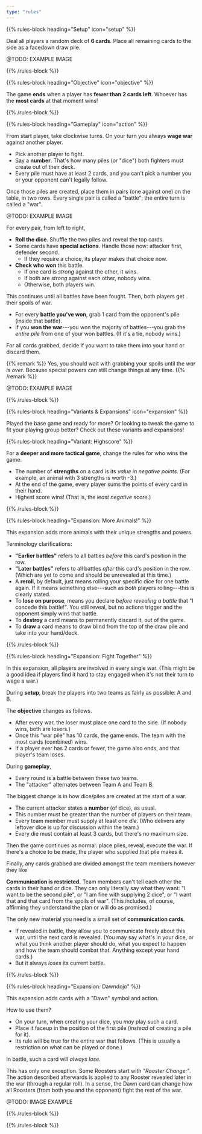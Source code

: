 ```yaml
---
type: "rules"
---
```


{{% rules-block heading="Setup" icon="setup" %}}

Deal all players a random deck of **6 cards**. Place all remaining cards to the side as a facedown draw pile.

@TODO: EXAMPLE IMAGE

{{% /rules-block %}}

{{% rules-block heading="Objective" icon="objective" %}}

The game **ends** when a player has **fewer than 2 cards left**. Whoever has the **most cards** at that moment wins!

{{% /rules-block %}}

{{% rules-block heading="Gameplay" icon="action" %}}

From start player, take clockwise turns. On your turn you always **wage war** against another player.

* Pick another player to fight.
* Say a **number**. That's how many piles (or "dice") both fighters must create out of their deck. 
* Every pile must have at least 2 cards, and you can't pick a number you or your opponent can't legally follow.

Once those piles are created, place them in pairs (one against one) on the table, in two rows. Every single pair is called a "battle"; the entire turn is called a "war".

@TODO: EXAMPLE IMAGE

For every pair, from left to right, 

* **Roll the dice**. Shuffle the two piles and reveal the top cards.
* Some cards have **special actions**. Handle those now: attacker first, defender second.
  * If they require a choice, its player makes that choice now.
* **Check who won** this battle. 
  * If one card is _strong_ against the other, it wins.
  * If both are _strong_ against each other, nobody wins.
  * Otherwise, both players win.

This continues until all battles have been fought. Then, both players get their spoils of war.

* For every **battle you've won**, grab 1 card from the opponent's pile (inside that battle).
* If you **won the war**---you won the majority of battles---you grab the _entire pile_ from one of your won battles. (If it's a tie, nobody wins.)

For all cards grabbed, decide if you want to take them into your hand or discard them.

{{% remark %}}
Yes, you should wait with grabbing your spoils until the _war is over_. Because special powers can still change things at any time.
{{% /remark %}}

@TODO: EXAMPLE IMAGE

{{% /rules-block %}}

{{% rules-block heading="Variants & Expansions" icon="expansion" %}}

Played the base game and ready for more? Or looking to tweak the game to fit your playing group better? Check out these variants and expansions!

{{% rules-block heading="Variant: Highscore" %}}

For a **deeper and more tactical game**, change the rules for who wins the game.

* The number of **strengths** on a card is its _value in negative points_. (For example, an animal with 3 strengths is worth -3.)
* At the end of the game, every player sums the points of every card in their hand. 
* Highest score wins! (That is, the _least negative_ score.)

{{% /rules-block %}}

{{% rules-block heading="Expansion: More Animals!" %}}

This expansion adds more animals with their unique strengths and powers.

Terminology clarifications:

* **"Earlier battles"** refers to all battles _before_ this card's position in the row.
* **"Later battles"** refers to all battles _after_ this card's position in the row. (Which are yet to come and should be unrevealed at this time.)
* A **reroll**, by default, just means rolling your specific dice for one battle again. If it means something else---such as _both_ players rolling---this is clearly stated.
* To **lose on purpose**, means you declare _before revealing a battle_ that "I concede this battle!". You still reveal, but no actions trigger and the opponent simply wins that battle.
* To **destroy** a card means to permanently discard it, out of the game.
* To **draw** a card means to draw blind from the top of the draw pile and take into your hand/deck.

{{% /rules-block %}}

{{% rules-block heading="Expansion: Fight Together" %}}

In this expansion, all players are involved in every single war. (This might be a good idea if players find it hard to stay engaged when it's not their turn to wage a war.)

During **setup**, break the players into two teams as fairly as possible: A and B.

The **objective** changes as follows.
* After every war, the loser must place one card to the side. (If nobody wins, both are losers.)
* Once this "war pile" has 10 cards, the game ends. The team with the most cards (combined) wins.
* If a player ever has 2 cards or fewer, the game also ends, and that player's team loses.

During **gameplay**,
* Every round is a battle between these two teams. 
* The "attacker" alternates between Team A and Team B.

The biggest change is in how dice/piles are created at the start of a war.

* The current attacker states a **number** (of dice), as usual. 
* This number must be greater than the number of players on their team.
* Every team member must supply at least one _die_. (Who delivers any leftover dice is up for discussion within the team.)
* Every die must contain at least 3 cards, but there's no maximum size.

Then the game continues as normal: place piles, reveal, execute the war. If there's a choice to be made, the player who supplied that pile makes it.

Finally, any cards grabbed are divided amongst the team members however they like

**Communication is restricted.** Team members can't tell each other the cards in their hand or dice. They can only literally say what they want: "I want to be the second pile", or "I am fine with supplying 2 dice", or "I want that and that card from the spoils of war". (This includes, of course, affirming they understand the plan or will do as promised.)

The only new material you need is a small set of **communication cards**.

* If revealed in battle, they allow you to communicate freely about this war, until the next card is revealed. (You may say what's in your dice, or what you think another player should do, what you expect to happen and how the team should combat that. Anything except your hand cards.)
* But it always _loses_ its current battle.

{{% /rules-block %}}

{{% rules-block heading="Expansion: Dawndojo" %}}

This expansion adds cards with a "Dawn" symbol and action. 

How to use them?

* On your turn, when creating your dice, you _may_ play such a card.
* Place it faceup in the position of the first pile (_instead_ of creating a pile for it).
* Its rule will be true for the entire war that follows. (This is usually a restriction on what can be played or done.)

In battle, such a card will _always lose_. 

This has only one exception. Some Roosters start with _"Rooster Change:"_. The action described afterwards is applied to any Rooster revealed later in the war (through a regular roll). In a sense, the Dawn card can change how all Roosters (from both you and the opponent) fight the rest of the war.

@TODO: IMAGE EXAMPLE

{{% /rules-block %}}

{{% /rules-block %}}

